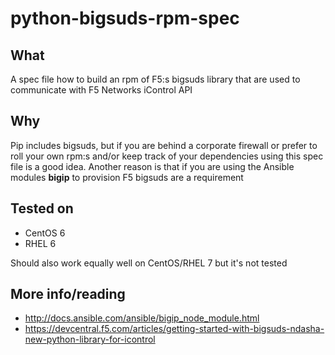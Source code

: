 # python-bigsuds-rpm-spec

## What
A spec file how to build an rpm of F5:s bigsuds library that are used to communicate with F5 Networks iControl API

## Why
Pip includes bigsuds, but if you are behind a corporate firewall or prefer to roll your own rpm:s and/or keep track of your dependencies using this spec file is a good idea. Another reason is that if you are using the Ansible modules __bigip__ to provision F5 bigsuds are a requirement

## Tested on
- CentOS 6
- RHEL 6

Should also work equally well on CentOS/RHEL 7 but it's not tested

## More info/reading
- http://docs.ansible.com/ansible/bigip_node_module.html
- https://devcentral.f5.com/articles/getting-started-with-bigsuds-ndasha-new-python-library-for-icontrol

